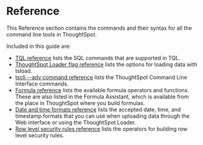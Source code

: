 # Reference

This Reference section contains the commands and their syntax for all the command line tools in ThoughtSpot.

Included in this guide are:

-   [TQL reference](sql_cli_commands.html#) lists the SQL commands that are supported in TQL.
-   [ThoughtSpot Loader flag reference](data_importer_ref.html#) lists the options for loading data with tsload.
-   [tscli --adv command reference](tscli_command_ref.html#) lists the ThoughtSpot Command Line Interface commands.
-   [Formula reference](formula_reference.html#) lists the available formula operators and functions. These are also listed in the Formula Assistant, which is available from the place in ThoughtSpot where you build formulas.
-   [Date and time formats reference](date_formats_for_loading.html#) lists the accepted date, time, and timestamp formats that you can use when uploading data through the Web interface or using the ThoughtSpot Loader.
-   [Row level security rules reference](rls_rule_builder_reference.html#) lists the operators for building row level security rules.


